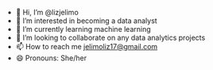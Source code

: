 - 👋 Hi, I’m @lizjelimo
- 👀 I’m interested in becoming a data analyst
- 🌱 I’m currently learning machine learning
- 💞️ I’m looking to collaborate on any data analytics projects
- 📫 How to reach me jelimoliz17@gmail.com
- 😄 Pronouns: She/her
  


